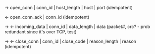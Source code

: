 → open_conn | conn_id | host_length | host | port (idempotent)

← open_conn_ack | conn_id (idempotent)

→ ← incoming_data | conn_id | data_length | data (packet#, crc? - prob redundant since it's over TCP, test)

→ ← close_conn | conn_id | close_code | reason_length | reason (idempotent)
